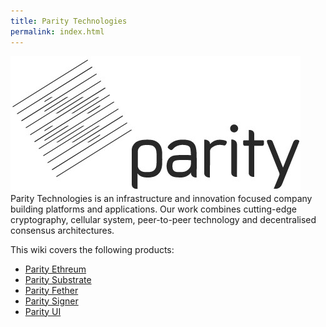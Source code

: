 ```yaml
---
title: Parity Technologies
permalink: index.html
---
```


![Parity Technologies](images/logo-parity.jpg)
Parity Technologies is an infrastructure and innovation focused company building platforms and applications.
Our work combines cutting-edge cryptography, cellular system, peer-to-peer technology and decentralised consensus architectures. 

This wiki covers the following products:
- [Parity Ethreum](Parity-Ethereum)
- [Parity Substrate](Parity-Substrate)
- [Parity Fether](Parity-Fether)
- [Parity Signer](Parity-Signer-Mobile-App)
- [Parity UI](Parity-Wallet)
